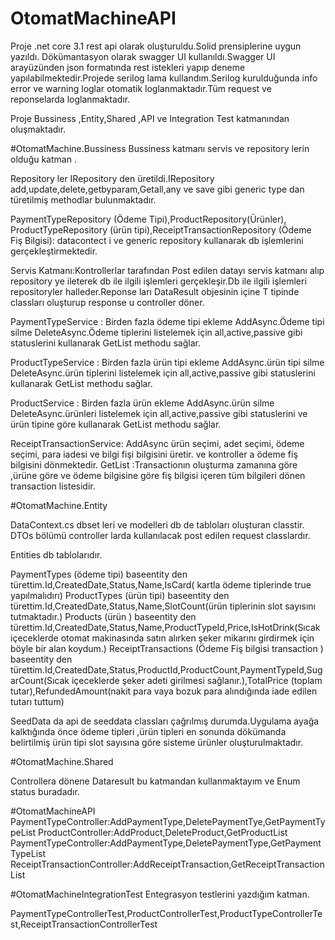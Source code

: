 # OtomatMachineAPI

Proje .net core 3.1  rest api   olarak oluşturuldu.Solid prensiplerine uygun yazıldı. Dökümantasyon olarak swagger UI kullanıldı.Swagger UI arayüzünden
json formatında rest istekleri yapıp deneme yapılabilmektedir.Projede serilog lama kullandım.Serilog kurulduğunda info error ve warning loglar otomatik loglanmaktadır.Tüm request ve reponselarda loglanmaktadır.


Proje Bussiness ,Entity,Shared ,API  ve Integration Test  katmanından oluşmaktadır.

#OtomatMachine.Bussiness
Bussiness  katmanı servis ve repository lerin olduğu katman .

Repository ler  IRepository   den üretildi.IRepository add,update,delete,getbyparam,Getall,any ve save gibi generic type dan türetilmiş methodlar bulunmaktadır.

PaymentTypeRepository (Ödeme Tipi),ProductRepository(Ürünler), ProductTypeRepository (ürün tipi),ReceiptTransactionRepository (Ödeme Fiş Bilgisi):  datacontect i  ve generic repository kullanarak  db işlemlerini gerçekleştirmektedir.

Servis Katmanı:Kontrollerlar tarafından Post edilen datayı servis katmanı alıp repository ye ileterek db ile ilgili işlemleri gerçekleşir.Db ile ilgili
işlemleri repositoryler halleder.Reponse ları DataResult   objesinin içine T tipinde classları oluşturup response u controller döner.

PaymentTypeService : Birden fazla ödeme tipi  ekleme AddAsync.Ödeme tipi silme DeleteAsync.Ödeme tiplerini listelemek için all,active,passive gibi statuslerini kullanarak GetList methodu sağlar.

ProductTypeService : Birden fazla ürün tipi  ekleme AddAsync.ürün tipi silme DeleteAsync.ürün tiplerini listelemek için all,active,passive gibi statuslerini kullanarak GetList methodu sağlar.

ProductService : Birden fazla ürün   ekleme AddAsync.ürün  silme DeleteAsync.ürünleri  listelemek için all,active,passive gibi statuslerini ve ürün tipine göre kullanarak GetList methodu sağlar.

ReceiptTransactionService: AddAsync  ürün seçimi, adet seçimi, ödeme seçimi, para iadesi ve bilgi fişi bilgisini üretir. ve kontroller a ödeme fiş bilgisini dönmektedir.
GetList :Transactionın oluşturma zamanına göre ,ürüne göre ve ödeme bilgisine göre fiş bilgisi içeren tüm bilgileri dönen transaction listesidir.

#OtomatMachine.Entity

DataContext.cs  dbset leri ve modelleri db de tabloları oluşturan classtir. 
DTOs bölümü controller larda kullanılacak post edilen request classlardır.

Entities db tablolarıdır.

PaymentTypes (ödeme tipi) baseentity den türettim.Id,CreatedDate,Status,Name,IsCard( kartla ödeme tiplerinde true yapılmalıdırı)
ProductTypes (ürün tipi) baseentity den türettim.Id,CreatedDate,Status,Name,SlotCount(ürün tiplerinin slot sayısını tutmaktadır.)
Products (ürün ) baseentity den türettim.Id,CreatedDate,Status,Name,ProductTypeId,Price,IsHotDrink(Sıcak içeceklerde otomat makinasında satın alırken şeker mikarını girdirmek için böyle bir alan koydum.)
ReceiptTransactions (Ödeme Fiş bilgisi transaction ) baseentity den türettim.Id,CreatedDate,Status,ProductId,ProductCount,PaymentTypeId,SugarCount(Sıcak içeceklerde şeker adeti girilmesi sağlanır.),TotalPrice (toplam tutar),RefundedAmount(nakit para vaya bozuk para alındığında iade edilen tutarı tuttum)

SeedData da  api de seeddata classları çağrılmış durumda.Uygulama ayağa kalktığında önce ödeme tipleri ,ürün tipleri en sonunda dökümanda belirtilmiş ürün tipi slot sayısına göre   sisteme ürünler oluşturulmaktadır.

#OtomatMachine.Shared

Controllera dönene Dataresult bu katmandan kullanmaktayım ve Enum status buradadır.

#OtomatMachineAPI
PaymentTypeController:AddPaymentType,DeletePaymentTye,GetPaymentTypeList
ProductController:AddProduct,DeleteProduct,GetProductList
PaymentTypeController:AddPaymentType,DeletePaymentType,GetPaymentTypeList
ReceiptTransactionController:AddReceiptTransaction,GetReceiptTransactionList

#OtomatMachineIntegrationTest
Entegrasyon testlerini yazdığım katman.

PaymentTypeControllerTest,ProductControllerTest,ProductTypeControllerTest,ReceiptTransactionControllerTest

